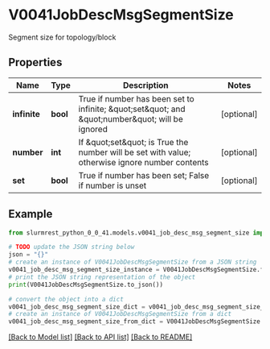 # V0041JobDescMsgSegmentSize

Segment size for topology/block

## Properties

Name | Type | Description | Notes
------------ | ------------- | ------------- | -------------
**infinite** | **bool** | True if number has been set to infinite; \&quot;set\&quot; and \&quot;number\&quot; will be ignored | [optional] 
**number** | **int** | If \&quot;set\&quot; is True the number will be set with value; otherwise ignore number contents | [optional] 
**set** | **bool** | True if number has been set; False if number is unset | [optional] 

## Example

```python
from slurmrest_python_0_0_41.models.v0041_job_desc_msg_segment_size import V0041JobDescMsgSegmentSize

# TODO update the JSON string below
json = "{}"
# create an instance of V0041JobDescMsgSegmentSize from a JSON string
v0041_job_desc_msg_segment_size_instance = V0041JobDescMsgSegmentSize.from_json(json)
# print the JSON string representation of the object
print(V0041JobDescMsgSegmentSize.to_json())

# convert the object into a dict
v0041_job_desc_msg_segment_size_dict = v0041_job_desc_msg_segment_size_instance.to_dict()
# create an instance of V0041JobDescMsgSegmentSize from a dict
v0041_job_desc_msg_segment_size_from_dict = V0041JobDescMsgSegmentSize.from_dict(v0041_job_desc_msg_segment_size_dict)
```
[[Back to Model list]](../README.md#documentation-for-models) [[Back to API list]](../README.md#documentation-for-api-endpoints) [[Back to README]](../README.md)


